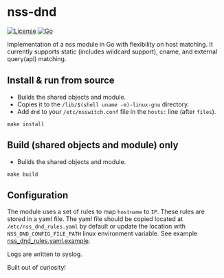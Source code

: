 nss-dnd
=========

[![License](https://img.shields.io/badge/License-Apache%202.0-blue.svg)](https://opensource.org/licenses/Apache-2.0)  [![Go](https://github.com/bennsimon/nss-dnd/actions/workflows/go.yaml/badge.svg?branch=main)](https://github.com/bennsimon/nss-dnd/actions/workflows/go.yaml)

Implementation of a nss module in Go with flexibility on host matching. It currently supports static (includes
wildcard support), cname, and external query(api) matching.

## Install & run from source

- Builds the shared objects and module.
- Copies it to the `/lib/$(shell uname -m)-linux-gnu` directory.
- Add `dnd` to your `/etc/nsswitch.conf` file in the `hosts:` line (after `files`).

````shell
make install
````

## Build (shared objects and module) only

- Builds the shared objects and module.

````shell
make build
````

## Configuration

The module uses a set of rules to map `hostname` to `IP`. These rules are stored in a yaml file. The yaml file should be
copied located at `/etc/nss_dnd_rules.yaml` by default or update the location with `NSS_DND_CONFIG_FILE_PATH` linux
environment variable. See example [nss_dnd_rules.yaml.example](nss_dnd_rules.yaml.example).

Logs are written to syslog.

Built out of curiosity!
